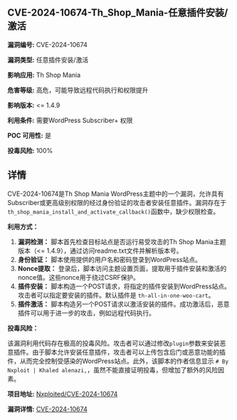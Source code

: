 ## CVE-2024-10674-Th_Shop_Mania-任意插件安装/激活

**漏洞编号:** CVE-2024-10674

**漏洞类型:** 任意插件安装/激活

**影响应用:** Th Shop Mania

**危害等级:** 高危，可能导致远程代码执行和权限提升

**影响版本:** <= 1.4.9

**利用条件:** 需要WordPress Subscriber+ 权限

**POC 可用性:** 是

**投毒风险:** 100%

## 详情

CVE-2024-10674是Th Shop Mania WordPress主题中的一个漏洞，允许具有Subscriber或更高级别权限的经过身份验证的攻击者安装任意插件。漏洞存在于`th_shop_mania_install_and_activate_callback()`函数中，缺少权限检查。

**利用方式：**

1.  **漏洞检测：** 脚本首先检查目标站点是否运行易受攻击的Th Shop Mania主题版本（<= 1.4.9），通过访问readme.txt文件并解析版本号。
2.  **身份验证：** 脚本使用提供的用户名和密码登录到WordPress站点。
3.  **Nonce提取：** 登录后，脚本访问主题设置页面，提取用于插件安装和激活的nonce值。这些nonce用于绕过CSRF保护。
4.  **插件安装：** 脚本构造一个POST请求，将指定的插件安装到WordPress站点。攻击者可以指定要安装的插件。默认插件是 `th-all-in-one-woo-cart`。
5.  **插件激活：** 脚本构造另一个POST请求以激活安装的插件。成功激活后，恶意插件可以用于进一步的攻击，例如远程代码执行。

**投毒风险：**

该漏洞利用代码存在极高的投毒风险。攻击者可以通过修改`plugin`参数来安装恶意插件。由于脚本允许安装任意插件，攻击者可以上传包含后门或恶意功能的插件，从而完全控制受感染的WordPress站点。此外，该脚本的作者信息显示 `# By Nxploit | Khaled alenazi,`，虽然不能直接证明投毒，但增加了额外的风险因素。

**项目地址:** [Nxploited/CVE-2024-10674](https://github.com/Nxploited/CVE-2024-10674)

**漏洞详情:** [CVE-2024-10674](https://nvd.nist.gov/vuln/detail/CVE-2024-10674)